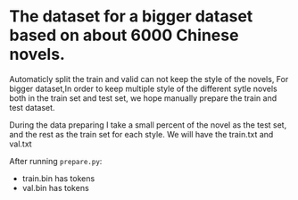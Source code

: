 
# The dataset for a bigger dataset based on about 6000 Chinese novels. 


Automaticly split the train and valid can not keep the style of the novels, For bigger dataset,In order to keep multiple style of the different sytle novels both in the train set and test set, we hope manually prepare the train and test dataset. 

During the data preparing I take a small percent of the novel as the test set, and the rest as the train set for each style. We will have the train.txt and val.txt



After running `prepare.py`:

- train.bin has   tokens
- val.bin has     tokens
